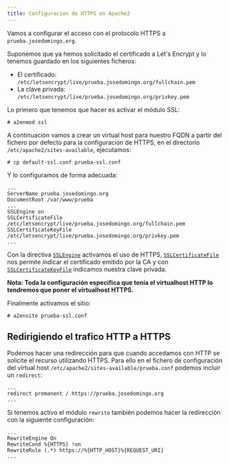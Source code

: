 ```yaml
---
title: Configuración de HTTPS en Apache2
---
```


Vamos a configurar el acceso con el protocolo HTTPS a `prueba.josedomingo.org`.

Suponemos que ya hemos solicitado el certificado a Let's Encrypt y lo tenemos guardado en los siguientes ficheros:

* El certificado: `/etc/letsencrypt/live/prueba.josedomingo.org/fullchain.pem`
* La clave privada: `/etc/letsencrypt/live/prueba.josedomingo.org/privkey.pem`

Lo primero que tenemos que hacer es activar el módulo SSL:

	# a2enmod ssl

A continuación vamos a crear un virtual host para nuestro FQDN a partir del fichero por defecto para la configuración de HTTPS, en el directorio `/etc/apache2/sites-available`, ejecutamos:

	# cp default-ssl.conf prueba-ssl.conf

Y lo configuramos de forma adecuada:

	...
	ServerName prueba.josedomingo.org
    DocumentRoot /var/www/prueba
    ...
    SSLEngine on
    SSLCertificateFile /etc/letsencrypt/live/prueba.josedomingo.org/fullchain.pem
    SSLCertificateKeyFile /etc/letsencrypt/live/prueba.josedomingo.org/privkey.pem
    ...

Con la directiva [`SSLEngine`](https://httpd.apache.org/docs/2.4/mod/mod_ssl.html#sslengine) activamos el uso de HTTPS, [`SSLCertificateFile`](https://httpd.apache.org/docs/2.4/mod/mod_ssl.html#sslcertificatefile) nos permite indicar el certificado emitido por la CA y con [`SSLCertificateKeyFile`](https://httpd.apache.org/docs/2.4/mod/mod_ssl.html#sslcertificatekeyfile) indicamos nuestra clave privada.

**Nota: Toda la configuración especifica que tenía el virtualhost HTTP lo tendremos que poner el virtualhost HTTPS.**

Finalmente activamos el sitio:

	# a2ensite prueba-ssl.conf

## Redirigiendo el trafico HTTP a HTTPS

Podemos hacer una redirección para que cuando accedamos con HTTP se solicite el recurso utilizando HTTPS. Para ello en el fichero de configuración del virtual host `/etc/apache2/sites-available/prueba.conf` podemos incluir un `redirect`:

	...
	redirect premanent / https://prueba.josedomingo.org
	...

Si tenemos activo el módulo `rewrite` también podemos hacer la redirección con la siguiente configuración:

	...
	RewriteEngine On
	RewriteCond %{HTTPS} !on
	RewriteRule (.*) https://%{HTTP_HOST}%{REQUEST_URI}
	...



	
